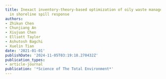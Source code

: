 ```yaml
---
title: Inexact inventory-theory-based optimization of oily waste management system
  in shoreline spill response
authors:
- Zhikun Chen
- Chunjiang An
- Xiujuan Chen
- Elliott Taylor
- Ashutosh Bagchi
- Xuelin Tian
date: '2021-01-01'
publishDate: '2024-11-05T03:19:18.270432Z'
publication_types:
- article-journal
publication: '*Science of The Total Environment*'
---
```


